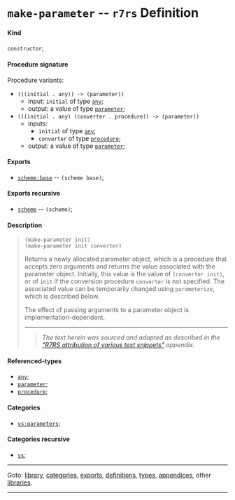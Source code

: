 

<a id='definition__r7rs__make-parameter'></a>

# `make-parameter` -- `r7rs` Definition


<a id='definition__r7rs__make-parameter__kind'></a>

#### Kind

`constructor`;


<a id='definition__r7rs__make-parameter__procedure-signature'></a>

#### Procedure signature

Procedure variants:
 * `(((initial . any)) -> (parameter))`
   * input: `initial` of type [`any`](../../r7rs/types/any.md#type__r7rs__any);
   * output: a value of type [`parameter`](../../r7rs/types/parameter.md#type__r7rs__parameter);
 * `(((initial . any) (converter . procedure)) -> (parameter))`
   * inputs:
     * `initial` of type [`any`](../../r7rs/types/any.md#type__r7rs__any);
     * `converter` of type [`procedure`](../../r7rs/types/procedure.md#type__r7rs__procedure);
   * output: a value of type [`parameter`](../../r7rs/types/parameter.md#type__r7rs__parameter);


<a id='definition__r7rs__make-parameter__exports'></a>

#### Exports

 * [`scheme:base`](../../r7rs/exports/scheme_3a_base.md#export__r7rs__scheme_3a_base) -- `(scheme base)`;


<a id='definition__r7rs__make-parameter__exports-recursive'></a>

#### Exports recursive

 * [`scheme`](../../r7rs/exports/scheme.md#export__r7rs__scheme) -- `(scheme)`;


<a id='definition__r7rs__make-parameter__description'></a>

#### Description

> ````
> (make-parameter init)
> (make-parameter init converter)
> ````
> 
> 
> Returns a newly allocated parameter object,
> which is a procedure that accepts zero arguments and
> returns the value associated with the parameter object.
> Initially, this value is the value of
> `(converter init)`, or of `init`
> if the conversion procedure `converter` is not specified.
> The associated value can be temporarily changed
> using `parameterize`, which is described below.
> 
> The effect of passing arguments to a parameter object is
> implementation-dependent.
> 
> 
> ----
> > *The text herein was sourced and adapted as described in the ["R7RS attribution of various text snippets"](../../r7rs/appendices/attribution.md#appendix__r7rs__attribution) appendix.*


<a id='definition__r7rs__make-parameter__referenced-types'></a>

#### Referenced-types

 * [`any`](../../r7rs/types/any.md#type__r7rs__any);
 * [`parameter`](../../r7rs/types/parameter.md#type__r7rs__parameter);
 * [`procedure`](../../r7rs/types/procedure.md#type__r7rs__procedure);


<a id='definition__r7rs__make-parameter__categories'></a>

#### Categories

 * [`vs:parameters`](../../r7rs/categories/vs_3a_parameters.md#category__r7rs__vs_3a_parameters);


<a id='definition__r7rs__make-parameter__categories-recursive'></a>

#### Categories recursive

 * [`vs`](../../r7rs/categories/vs.md#category__r7rs__vs);

----

Goto: [library](../../r7rs/_index.md#library__r7rs), [categories](../../r7rs/categories/_index.md#toc__r7rs__categories), [exports](../../r7rs/exports/_index.md#toc__r7rs__exports), [definitions](../../r7rs/definitions/_index.md#toc__r7rs__definitions), [types](../../r7rs/types/_index.md#toc__r7rs__types), [appendices](../../r7rs/appendices/_index.md#toc__r7rs__appendices), other [libraries](../../_libraries.md#toc__libraries).

----

